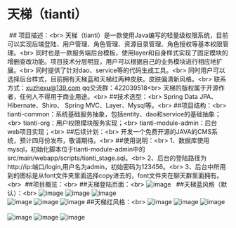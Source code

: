# 天梯（tianti）
  ## 项目描述：\<br>
         天梯（tianti）是一款使用Java编写的轻量级权限系统，目前可以实现后端登陆、用户管理、角色管理、资源目录管理、角色授权等基本权限管理。\<br>
         同时也是一款服务端后台模板，使用layer和自身样式实现了固定模块的增删查改功能。项目技术分层明显，用户可以根据自己的业务模块进行相应地扩展。\<br>
         同时提供了针对dao、service等的代码生成工具。\<br>
         同时用户可以选择后台样式，目前拥有天梯蓝和天梯红两种皮肤。皮肤偏清新风格。\<br>
         联系方式：xuzhexu@139.com qq交流群：422039518\<br>
         天梯的版权属于开源作者，任何人不得用于商业用途。\<br>
  ##技术选型：\<br>
  Spring Data JPA、Hibernate、Shiro、 Spring MVC、Layer、Mysql等。\<br>
  ##项目结构：\<br>
     tianti-common：系统基础服务抽象，包括entity、dao和service的基础抽象；\<br>
     tianti-org：用户权限模块服务实现；\<br>
     tianti-module-admin：后台web项目实现；\<br>
  ##后续计划：\<br>
             开发一个免费开源的JAVA的CMS系统，预计四月份发布，敬请期待。\<br>
  ##使用说明：\<br>
     1、数据库使用mysql，初始化脚本位于tianti-module-admin中的src/main/webapp/scripts/tianti_stage.sql。\<br>
     2、后台的登陆路径为http://ip:端口/login,用户名为admin，初始密码为123456。\<br>
     3、后台中所用到的图标是从font文件夹里面选择copy进去的，font文件夹在聊天群里面拥有。\<br>
  ##项目概览：\<br>
  ##天梯登陆页面：\<br>
    ![image](https://raw.githubusercontent.com/xujeff/tianti/master/screenshots/login.png)  
  ##天梯蓝风格（默认）：\<br>
    ![image](https://raw.githubusercontent.com/xujeff/tianti/master/screenshots/userlist.png)
    ![image](https://raw.githubusercontent.com/xujeff/tianti/master/screenshots/rolelist.png)
    ![image](https://raw.githubusercontent.com/xujeff/tianti/master/screenshots/menulist.png)                                              
    ![image](https://raw.githubusercontent.com/xujeff/tianti/master/screenshots/roleset.png)
    ![image](https://raw.githubusercontent.com/xujeff/tianti/master/screenshots/updatePwd.png)
    ![image](https://raw.githubusercontent.com/xujeff/tianti/master/screenshots/skin.png)
  ##天梯红风格：\<br>
    ![image](https://raw.githubusercontent.com/xujeff/tianti/master/screenshots/red/userlist.png)
    ![image](https://raw.githubusercontent.com/xujeff/tianti/master/screenshots/red/rolelist.png)
    ![image](https://raw.githubusercontent.com/xujeff/tianti/master/screenshots/red/menulist.png)                                              
    ![image](https://raw.githubusercontent.com/xujeff/tianti/master/screenshots/red/roleSet.png)
    ![image](https://raw.githubusercontent.com/xujeff/tianti/master/screenshots/red/updatePwd.png)
    ![image](https://raw.githubusercontent.com/xujeff/tianti/master/screenshots/red/skin.png)
    
  

